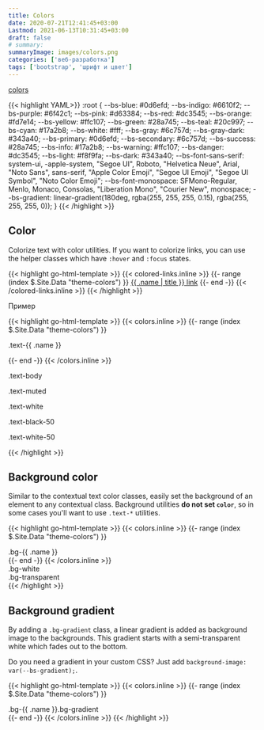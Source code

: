 ```yaml
---
title: Colors
date: 2020-07-21T12:41:45+03:00
Lastmod: 2021-06-13T10:31:45+03:00
draft: false
# summary:
summaryImage: images/colors.png
categories: ['веб-разработка']
tags: ['bootstrap', 'шрифт и цвет']
---
```


[colors](https://getbootstrap.com/docs/5.0/customize/color/#all-colors)

{{< highlight YAML>}}
:root {
  --bs-blue: #0d6efd;
  --bs-indigo: #6610f2;
  --bs-purple: #6f42c1;
  --bs-pink: #d63384;
  --bs-red: #dc3545;
  --bs-orange: #fd7e14;
  --bs-yellow: #ffc107;
  --bs-green: #28a745;
  --bs-teal: #20c997;
  --bs-cyan: #17a2b8;
  --bs-white: #fff;
  --bs-gray: #6c757d;
  --bs-gray-dark: #343a40;
  --bs-primary: #0d6efd;
  --bs-secondary: #6c757d;
  --bs-success: #28a745;
  --bs-info: #17a2b8;
  --bs-warning: #ffc107;
  --bs-danger: #dc3545;
  --bs-light: #f8f9fa;
  --bs-dark: #343a40;
  --bs-font-sans-serif: system-ui, -apple-system, "Segoe UI", Roboto, "Helvetica Neue", Arial, "Noto Sans", sans-serif, "Apple Color Emoji", "Segoe UI Emoji", "Segoe UI Symbol", "Noto Color Emoji";
  --bs-font-monospace: SFMono-Regular, Menlo, Monaco, Consolas, "Liberation Mono", "Courier New", monospace;
  --bs-gradient: linear-gradient(180deg, rgba(255, 255, 255, 0.15), rgba(255, 255, 255, 0));
}
{{< /highlight >}}

## Color

Colorize text with color utilities. If you want to colorize links, you can use the helper classes which have `:hover` and `:focus` states.


{{< highlight go-html-template >}}
{{< colored-links.inline >}}
{{- range (index $.Site.Data "theme-colors") }}
<a href="#" class="link-{{ .name }}">{{ .name | title }} link</a>
{{- end -}}
{{< /colored-links.inline >}}
{{< /highlight >}}

Пример

{{< highlight go-html-template >}}
{{< colors.inline >}}
{{- range (index $.Site.Data "theme-colors") }}
<p class="text-{{ .name }}{{ if or (eq .name "light") (eq .name "warning") (eq .name "info") }} bg-dark{{ end }}">.text-{{ .name }}</p>
{{- end -}}
{{< /colors.inline >}}
<p class="text-body">.text-body</p>
<p class="text-muted">.text-muted</p>
<p class="text-white bg-dark">.text-white</p>
<p class="text-black-50">.text-black-50</p>
<p class="text-white-50 bg-dark">.text-white-50</p>
{{< /highlight >}}

## Background color

Similar to the contextual text color classes, easily set the background of an element to any contextual class. Background utilities **do not set `color`**, so in some cases you'll want to use `.text-*` utilities.

{{< highlight go-html-template >}}
{{< colors.inline >}}
{{- range (index $.Site.Data "theme-colors") }}
<div class="p-3 mb-2 bg-{{ .name }} {{ if or (eq .name "light") (eq .name "warning") }}text-dark{{ else if (eq .name "info") }}text-body{{ else }}text-white{{ end }}">.bg-{{ .name }}</div>
{{- end -}}
{{< /colors.inline >}}
<div class="p-3 mb-2 bg-white text-dark">.bg-white</div>
<div class="p-3 mb-2 bg-transparent text-dark">.bg-transparent</div>
{{< /highlight >}}

## Background gradient

By adding a `.bg-gradient` class, a linear gradient is added as background image to the backgrounds. This gradient starts with a semi-transparent white which fades out to the bottom.

Do you need a gradient in your custom CSS? Just add `background-image: var(--bs-gradient);`.

{{< highlight  go-html-template >}}
{{< colors.inline >}}
{{- range (index $.Site.Data "theme-colors") }}
<div class="p-3 mb-2 bg-{{ .name }} bg-gradient {{ if or (eq .name "light") (eq .name "warning") }}text-dark{{ else }}text-white{{ end }}">.bg-{{ .name }}.bg-gradient</div>
{{- end -}}
{{< /colors.inline >}}
{{< /highlight >}}
